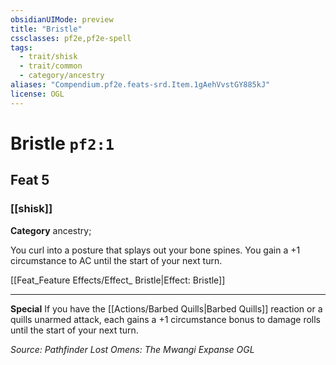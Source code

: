 ```yaml
---
obsidianUIMode: preview
title: "Bristle"
cssclasses: pf2e,pf2e-spell
tags:
  - trait/shisk
  - trait/common
  - category/ancestry
aliases: "Compendium.pf2e.feats-srd.Item.1gAehVvstGY885kJ"
license: OGL
---
```

# Bristle `pf2:1`
## Feat 5
### [[shisk]]

**Category** ancestry; 




You curl into a posture that splays out your bone spines. You gain a +1 circumstance to AC until the start of your next turn.

[[Feat_Feature Effects/Effect_ Bristle|Effect: Bristle]]

* * *

**Special** If you have the [[Actions/Barbed Quills|Barbed Quills]] reaction or a quills unarmed attack, each gains a +1 circumstance bonus to damage rolls until the start of your next turn.

*Source: Pathfinder Lost Omens: The Mwangi Expanse*
*OGL*